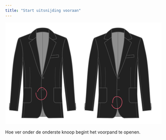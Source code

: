 ```yaml
---
title: "Start uitsnijding vooraan"
---
```


![Start uitsnijding vooraan](frontcutawaystart.svg)

Hoe ver onder de onderste knoop begint het voorpand te openen.




